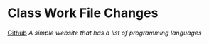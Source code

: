 # Class Work File Changes
[Github](https://github.com/victor3590/ClassWorkRepository "Github Repository")
_A simple website that has a list of programming languages_
